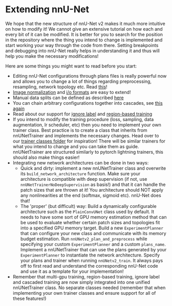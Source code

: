 # Extending nnU-Net
We hope that the new structure of nnU-Net v2 makes it much more intuitive on how to modify it! We cannot give an 
extensive tutorial on how each and every bit of it can be modified. It is better for you to search for the position 
in the repository where the thing you intend to change is implemented and start working your way through the code from 
there. Setting breakpoints and debugging into nnU-Net really helps in understanding it and thus will help you make the 
necessary modifications!

Here are some things you might want to read before you start:
- Editing nnU-Net configurations through plans files is really powerful now and allows you to change a lot of things regarding 
preprocessing, resampling, network topology etc. Read [this](explanation_plans_files.md)!
- [Image normalization](explanation_normalization.md) and [i/o formats](dataset_format.md#supported-file-formats) are easy to extend!
- Manual data splits can be defined as described [here](manual_data_splits.md)
- You can chain arbitrary configurations together into cascades, see [this again](explanation_plans_files.md)
- Read about our support for [ignore label](ignore_label.md) and [region-based training](region_based_training.md)
- If you intend to modify the training procedure (loss, sampling, data augmentation, lr scheduler, etc) then you need 
to implement your own trainer class. Best practice is to create a class that inherits from nnUNetTrainer and 
implements the necessary changes. Head over to our [trainer classes folder](../nnunetv2/training/nnUNetTrainer) for 
inspiration! There will be similar trainers for what you intend to change and you can take them as guide. nnUNetTrainer 
are structured similarly to pytorch lightning trainers, this should also make things easier!
- Integrating new network architectures can be done in two ways:
  - Quick and dirty: implement a new nnUNetTrainer class and overwrite its `build_network_architecture` function. 
  Make sure your architecture is compatible with deep supervision (if not, use `nnUNetTrainerNoDeepSupervision`
  as basis!) and that it can handle the patch sizes that are thrown at it! You architecture should NOT apply any 
  nonlinearities at the end (softmax, sigmoid etc). nnU-Net does that!   
  - The 'proper' (but difficult) way: Build a dynamically configurable architecture such as the `PlainConvUNet` class 
  used by default. It needs to have some sort of GPU memory estimation method that can be used to evaluate whether 
  certain patch sizes and 
  topologies fit into a specified GPU memory target. Build a new `ExperimentPlanner` that can configure your new 
  class and communicate with its memory budget estimation. Run `nnUNetv2_plan_and_preprocess` while specifying your 
  custom `ExperimentPlanner` and a custom `plans_name`. Implement a nnUNetTrainer that can use the plans generated by 
  your `ExperimentPlanner` to instantiate the network architecture. Specify your plans and trainer when running `nnUNetv2_train`. 
  It always pays off to first read and understand the corresponding nnU-Net code and use it as a template for your implementation!
- Remember that multi-gpu training, region-based training, ignore label and cascaded training are now simply integrated 
into one unified nnUNetTrainer class. No separate classes needed (remember that when implementing your own trainer 
classes and ensure support for all of these features!)